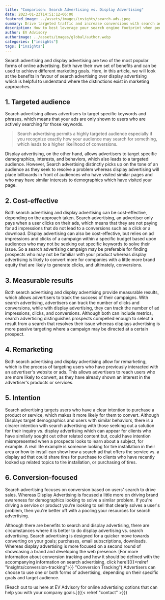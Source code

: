 ```yaml
---
title: "Comparison: Search Advertising vs. Display Advertising"
date: 2023-01-23T14:51:12+06:00
featured_image: ../assets/images/insights/search-ads.jpeg
summary: Drive targeted traffic and increase conversions with search advertising. Reach interested customers at the moment they are searching for products or services like yours
description: How to best leverage your search engine footprint when people look for exactly what you're offering
author: EV Advisory
authorimage: ../assets/images/global/author.webp
categories: ["insights"]
tags: ["insights"]
---
```


Search advertising and display advertising are two of the most popular forms of online advertising. Both have their own set of benefits and can be used to achieve different marketing goals. Here, in this article, we will look at the benefits in favour of search advertising over display advertising which is helpful to understand where the distinctions exist in marketing approaches.  

## 1.  Targeted audience  

Search advertising allows advertisers to target specific keywords and phrases, which means that your ads are only shown to users who are actively searching for those keywords.   
> Search advertising permits a highly targeted audience especially if you recognize exactly how your audience may search for something, which leads to a higher likelihood of conversions.   

Display advertising, on the other hand, allows advertisers to target specific demographics, interests, and behaviors, which also leads to a targeted audience. However, Search advertising distinctly picks up on the tone of an audience as they seek to resolve a problem whereas display advertising will place billboards in front of audiences who have visited similar pages and who may have similar interests to demographics which have visited your page.  

## 2.  Cost-effective   
Both search advertising and display advertising can be cost-effective, depending on the approach taken. Search advertising, an advertiser only pays when a user clicks on their ads, which means that they are not paying for ad impressions that do not lead to a conversions such as a click or a download. Display advertising can also be cost-effective, but relies on ad impressions and clicks of a campaign within a specific budget based upon audiences who may not be seeking out specific keywords to solve their issue. So a search advertising campaign may be preferable for finding prospects who may not be familiar with your product whereas display advertising is likely to convert more for companies with a little more brand equity that are likely to generate clicks, and ultimately, conversions.   

## 3.  Measurable results  
Both search advertising and display advertising provide measurable results, which allows advertisers to track the success of their campaigns. With search advertising, advertisers can track the number of clicks and conversions, while with display advertising, they can track the number of ad impressions, clicks, and conversions. Although both can include metrics, search advertising distinguishes prospects compelled enough to select a result from a search that resolves their issue whereas displays advertising is more passive targeting where a campaign may be directed at a certain prospect.   

## 4. Remarketing  
Both search advertising and display advertising allow for remarketing, which is the process of targeting users who have previously interacted with an advertiser's website or ads. This allows advertisers to reach users who are more likely to convert, as they have already shown an interest in the advertiser's products or services.

## 5. Intention   
Search advertising targets users who have a clear intention to purchase a product or service, which makes it more likely for them to convert. Although Displays target demographics and users with similar behaviors, there is a clearer intention with search advertising with those seeking out a solution for their inquiry vs. display advertising which can appear for clients who have similarly sought out other related content but, could have intention misrepresented when a prospects looks to learn about a subject, for example.  A real life example is someone looking for tire installation in their area or how to install can show how a search ad that offers the service vs. a display ad that could share tires for purchase to clients who have recently looked up related topics to tire installation, or purchasing of tires.  

## 6. Conversion-focused    
Search advertising focuses on conversion based on users' search to drive sales. Whereas Display Advertising is focused a little more on driving brand awareness for demographics looking to solve a similar problem. If you're driving a service or product you're looking to sell that clearly solves a user's problem, then you're better off with a pooling your resources for search advertising.  

Although there are benefits to search and display advertising, there are circumstances where it is better to do display advertising vs. search advertising. Search advertising is designed for a quicker move towards converting on your goals; purchases, email subscriptions, downloads. Whereas display advertising is more focused on a second round of showcasing a brand and developing the web presence.  [For more information about conversion tracking and how it should be defined with the accompanying information on search advertising, click here!]({{<relref "insights/conversion-tracking">}} "Conversion Tracking") Advertisers can choose to use one or both forms of advertising, depending on their specific goals and target audience.  

[Reach out to us here at EV Advisory for online advertising options that can help you with your company goals.]({{< relref "contact" >}})     
